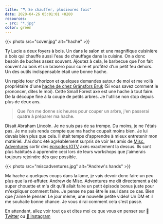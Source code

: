 ```yaml
---
title: "🪓 Se chauffer, plusieures fois"
date: 2020-04-26 05:01:01 +0200
resources:
- src: "*.jpg"
color: green
---
```


{{< photo src="cover.jpg" alt="hache" >}}

Ty Lucie a deux foyers à bois. Un dans le salon et une magnifique cuisinière à bois qui chauffe aussi l'eau de chauffage dans la cuisine. On a donc besoin de buches assez souvent. Ajoutez à cela, le barbecue que l'on fait souvent au bois et un brasero pour cuire et profitez d'un petit feu dehors. Un des outils indispensable était une bonne hache. 

Un rapide tour d'horizon et quelques demandes autour de moi et me voilà propriétaire d'une [hache de chez Gränsfors Bruk](https://www.gransforsbruk.com/en/product/gransfors-small-forest-axe/) (Si vous savez comment le prononcer, dites le moi). Cette Small Forest axe est une hache à tout faire. De la découpe fine à la coupe de petits arbres. Je l'utilise non stop depuis plus de deux ans. 

> Que l'on me donne six heures pour couper un arbre, j'en passerai quatre à préparer ma hache.

Disait Abraham Lincoln. Je ne suis pas de sa trempe. Du moins, je ne l'étais pas. Je me suis rendu compte que ma hache coupait moins bien. Je lui devais bien plus que cela. Il était temps d'apprendre à mieux entretenir mon matériel. J'ai donc été agréablement surpris de voir les amis de [Misc. Adventures](https://miscellaneousadventures.co.uk) sortir des [épisodes IGTV](https://www.instagram.com/misc_adventures/channel/) axés exactement la dessus. Ils sont plus habitués à apprendre ceci lors de leurs workshops que j'aimerais toujours rejoindre dès que possible.

{{< photo src="miscadventures.jpg" alt="Andrew's hands" >}}

Ma hache a quelques coups dans la lame, je vais devoir donc faire un peu plus que la ré-affuter. Andrew de Misc. Adventures me dit directement a été super chouette et m'a dit qu'il allait faire un petit épisode bonus juste pour m'expliquer comment faire. Je pense ne pas être le seul dans ce cas. Bien que j'aime le penser. Le jour même, une nouvelle petite vidéo! Un DM et il me souhaite bonne chance. Je vous dirai comment cela s'est passé.

En attendant, allez voir tout ça et dites moi ce que vous en penser sur [🐥 Twitter](https://twitter.com/yann_ck) ou [📸 Instagram](https://instagram.com/vadrouilles.co)
